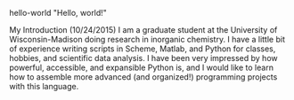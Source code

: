hello-world
"Hello, world!"

My Introduction (10/24/2015)
I am a graduate student at the University of Wisconsin-Madison doing research in inorganic chemistry. I have a little bit of experience writing scripts in Scheme, Matlab, and Python for classes, hobbies, and scientific data analysis. I have been very impressed by how powerful, accessible, and expansible Python is, and I would like to learn how to assemble more advanced (and organized!) programming projects with this language. 
